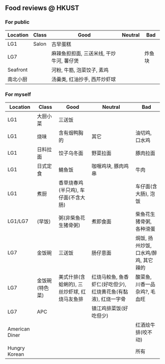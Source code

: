 ## Food reviews @ HKUST

### For public

| Location | Class | Good                                     | Neutral | Bad    |
| -------- | ----- | ---------------------------------------- | ------- | ------ |
| LG1      | Salon | 古早蛋糕                                 |         |        |
| LG7      |       | 麻辣鱼担担面, 三送米线, 干炒牛河, 薯仔煲 |         | 炸鱼块 |
| Seafront |       | 河粉, 牛筋, 泡菜饺子, 素鸡               |         |        |
| 南北小厨 |       | 汤羹类, 红油抄手, 西芹炒虾球             |         |        |

### For myself

| Location       | Class          | Good                                         | Neutral                                                        | Bad                                   |
| -------------- | -------------- | -------------------------------------------- | -------------------------------------------------------------- | ------------------------------------- |
| LG1            | 大厨小菜       | 三送饭                                       |                                                                |                                       |
| LG1            | 烧味           | 含有烟鸭胸的                                 | 其它                                                           | 油切鸡, 口水鸡                        |
| LG1            | 日料拉面       | 饺子乌冬面                                   | 野菜拉面                                                       | 豚肉拉面                              |
| LG1            | 日式定食       | 鲭鱼饭                                       | 咖喱鸡块, 豚肉鸡串                                             | 牛肉                                  |
| LG1            | 煮厨           | 香草烧春鸡(半只鸡), 车仔面(不含大肠)         |                                                                | 车仔面(含大肠), 泡饭                  |
| LG1/LG7        | (早饭)         | 粥(非柴鱼花生猪骨粥)                         | 煮即食面                                                       | 柴鱼花生猪骨粥, 各种滑蛋              |
| LG7            | 金饭碗         | 三送饭                                       | 肠仔意面                                                       | 焗饭, 扬州炒饭, 口水鸡/醉鸡, 其它辣的 |
| LG7            | 金饭碗(特色菜) | 美式什排(含蛤蜊的), 三丝炒虾球, 红烧马友鱼排 | 红烧马鲛鱼, 鱼香虾仁(好吃但少), 红烧黄花鱼(有黏液), 红烧一字骨 | 酸菜鱼, 川香一品杂鸡?, 毛血旺         |
| LG7            | APC            |                                              | 镇江鸡排菜饭(好吃但少)                                         |                                       |
| American Diner |                |                                              |                                                                | 红酒烩牛排(咬不动)                    |
| Hungry Korean  |                |                                              |                                                                | 所有                                  |
